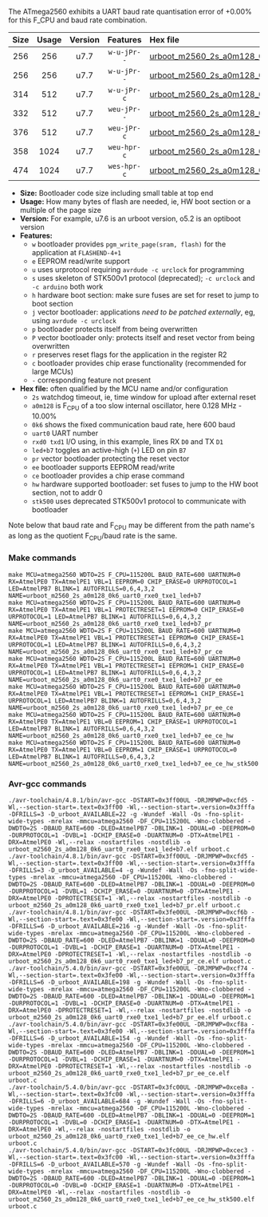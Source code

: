 The ATmega2560 exhibits a UART baud rate quantisation error of +0.00% for this F_CPU and baud rate combination.

|Size|Usage|Version|Features|Hex file|
|:-:|:-:|:-:|:-:|:--|
|256|256|u7.7|`w-u-jPr--`|[urboot_m2560_2s_a0m128_0k6_uart0_rxe0_txe1_led+b7.hex](https://raw.githubusercontent.com/stefanrueger/urboot.hex/main/boards/mega-r3/atmega2560/watchdog_2_s/internal_oscillator_a-10.00%25/%2B0m128000_hz/%2B%2B%2B0k6_baud/uart0_rxe0_txe1/led%2Bb7/urboot_m2560_2s_a0m128_0k6_uart0_rxe0_txe1_led%2Bb7.hex)|
|256|256|u7.7|`w-u-jPr--`|[urboot_m2560_2s_a0m128_0k6_uart0_rxe0_txe1_led+b7_pr.hex](https://raw.githubusercontent.com/stefanrueger/urboot.hex/main/boards/mega-r3/atmega2560/watchdog_2_s/internal_oscillator_a-10.00%25/%2B0m128000_hz/%2B%2B%2B0k6_baud/uart0_rxe0_txe1/led%2Bb7/urboot_m2560_2s_a0m128_0k6_uart0_rxe0_txe1_led%2Bb7_pr.hex)|
|314|512|u7.7|`w-u-jPr-c`|[urboot_m2560_2s_a0m128_0k6_uart0_rxe0_txe1_led+b7_pr_ce.hex](https://raw.githubusercontent.com/stefanrueger/urboot.hex/main/boards/mega-r3/atmega2560/watchdog_2_s/internal_oscillator_a-10.00%25/%2B0m128000_hz/%2B%2B%2B0k6_baud/uart0_rxe0_txe1/led%2Bb7/urboot_m2560_2s_a0m128_0k6_uart0_rxe0_txe1_led%2Bb7_pr_ce.hex)|
|332|512|u7.7|`weu-jPr--`|[urboot_m2560_2s_a0m128_0k6_uart0_rxe0_txe1_led+b7_pr_ee.hex](https://raw.githubusercontent.com/stefanrueger/urboot.hex/main/boards/mega-r3/atmega2560/watchdog_2_s/internal_oscillator_a-10.00%25/%2B0m128000_hz/%2B%2B%2B0k6_baud/uart0_rxe0_txe1/led%2Bb7/urboot_m2560_2s_a0m128_0k6_uart0_rxe0_txe1_led%2Bb7_pr_ee.hex)|
|376|512|u7.7|`weu-jPr-c`|[urboot_m2560_2s_a0m128_0k6_uart0_rxe0_txe1_led+b7_pr_ee_ce.hex](https://raw.githubusercontent.com/stefanrueger/urboot.hex/main/boards/mega-r3/atmega2560/watchdog_2_s/internal_oscillator_a-10.00%25/%2B0m128000_hz/%2B%2B%2B0k6_baud/uart0_rxe0_txe1/led%2Bb7/urboot_m2560_2s_a0m128_0k6_uart0_rxe0_txe1_led%2Bb7_pr_ee_ce.hex)|
|358|1024|u7.7|`weu-hpr-c`|[urboot_m2560_2s_a0m128_0k6_uart0_rxe0_txe1_led+b7_ee_ce_hw.hex](https://raw.githubusercontent.com/stefanrueger/urboot.hex/main/boards/mega-r3/atmega2560/watchdog_2_s/internal_oscillator_a-10.00%25/%2B0m128000_hz/%2B%2B%2B0k6_baud/uart0_rxe0_txe1/led%2Bb7/urboot_m2560_2s_a0m128_0k6_uart0_rxe0_txe1_led%2Bb7_ee_ce_hw.hex)|
|474|1024|u7.7|`wes-hpr-c`|[urboot_m2560_2s_a0m128_0k6_uart0_rxe0_txe1_led+b7_ee_ce_hw_stk500.hex](https://raw.githubusercontent.com/stefanrueger/urboot.hex/main/boards/mega-r3/atmega2560/watchdog_2_s/internal_oscillator_a-10.00%25/%2B0m128000_hz/%2B%2B%2B0k6_baud/uart0_rxe0_txe1/led%2Bb7/urboot_m2560_2s_a0m128_0k6_uart0_rxe0_txe1_led%2Bb7_ee_ce_hw_stk500.hex)|

- **Size:** Bootloader code size including small table at top end
- **Usage:** How many bytes of flash are needed, ie, HW boot section or a multiple of the page size
- **Version:** For example, u7.6 is an urboot version, o5.2 is an optiboot version
- **Features:**
  + `w` bootloader provides `pgm_write_page(sram, flash)` for the application at `FLASHEND-4+1`
  + `e` EEPROM read/write support
  + `u` uses urprotocol requiring `avrdude -c urclock` for programming
  + `s` uses skeleton of STK500v1 protocol (deprecated); `-c urclock` and `-c arduino` both work
  + `h` hardware boot section: make sure fuses are set for reset to jump to boot section
  + `j` vector bootloader: applications *need to be patched externally*, eg, using `avrdude -c urclock`
  + `p` bootloader protects itself from being overwritten
  + `P` vector bootloader only: protects itself and reset vector from being overwritten
  + `r` preserves reset flags for the application in the register R2
  + `c` bootloader provides chip erase functionality (recommended for large MCUs)
  + `-` corresponding feature not present
- **Hex file:** often qualified by the MCU name and/or configuration
  + `2s` watchdog timeout, ie, time window for upload after external reset
  + `a0m128` is F<sub>CPU</sub> of a too slow internal oscillator, here 0.128 MHz - 10.00%
  + `0k6` shows the fixed communication baud rate, here 600 baud
  + `uart0` UART number
  + `rxd0 txd1` I/O using, in this example, lines RX `D0` and TX `D1`
  + `led+b7` toggles an active-high (`+`) LED on pin `B7`
  + `pr` vector bootloader protecting the reset vector
  + `ee` bootloader supports EEPROM read/write
  + `ce` bootloader provides a chip erase command
  + `hw` hardware supported bootloader: set fuses to jump to the HW boot section, not to addr 0
  + `stk500` uses deprecated STK500v1 protocol to communicate with bootloader


Note below that baud rate and F<sub>CPU</sub> may be different from the path name's as long as the quotient F<sub>CPU</sub>/baud rate is the same.

### Make commands
```
make MCU=atmega2560 WDTO=2S F_CPU=115200L BAUD_RATE=600 UARTNUM=0 RX=AtmelPE0 TX=AtmelPE1 VBL=1 EEPROM=0 CHIP_ERASE=0 URPROTOCOL=1 LED=AtmelPB7 BLINK=1 AUTOFRILLS=0,6,4,3,2 NAME=urboot_m2560_2s_a0m128_0k6_uart0_rxe0_txe1_led+b7
make MCU=atmega2560 WDTO=2S F_CPU=115200L BAUD_RATE=600 UARTNUM=0 RX=AtmelPE0 TX=AtmelPE1 VBL=1 PROTECTRESET=1 EEPROM=0 CHIP_ERASE=0 URPROTOCOL=1 LED=AtmelPB7 BLINK=1 AUTOFRILLS=0,6,4,3,2 NAME=urboot_m2560_2s_a0m128_0k6_uart0_rxe0_txe1_led+b7_pr
make MCU=atmega2560 WDTO=2S F_CPU=115200L BAUD_RATE=600 UARTNUM=0 RX=AtmelPE0 TX=AtmelPE1 VBL=1 PROTECTRESET=1 EEPROM=0 CHIP_ERASE=1 URPROTOCOL=1 LED=AtmelPB7 BLINK=1 AUTOFRILLS=0,6,4,3,2 NAME=urboot_m2560_2s_a0m128_0k6_uart0_rxe0_txe1_led+b7_pr_ce
make MCU=atmega2560 WDTO=2S F_CPU=115200L BAUD_RATE=600 UARTNUM=0 RX=AtmelPE0 TX=AtmelPE1 VBL=1 PROTECTRESET=1 EEPROM=1 CHIP_ERASE=0 URPROTOCOL=1 LED=AtmelPB7 BLINK=1 AUTOFRILLS=0,6,4,3,2 NAME=urboot_m2560_2s_a0m128_0k6_uart0_rxe0_txe1_led+b7_pr_ee
make MCU=atmega2560 WDTO=2S F_CPU=115200L BAUD_RATE=600 UARTNUM=0 RX=AtmelPE0 TX=AtmelPE1 VBL=1 PROTECTRESET=1 EEPROM=1 CHIP_ERASE=1 URPROTOCOL=1 LED=AtmelPB7 BLINK=1 AUTOFRILLS=0,6,4,3,2 NAME=urboot_m2560_2s_a0m128_0k6_uart0_rxe0_txe1_led+b7_pr_ee_ce
make MCU=atmega2560 WDTO=2S F_CPU=115200L BAUD_RATE=600 UARTNUM=0 RX=AtmelPE0 TX=AtmelPE1 VBL=0 EEPROM=1 CHIP_ERASE=1 URPROTOCOL=1 LED=AtmelPB7 BLINK=1 AUTOFRILLS=0,6,4,3,2 NAME=urboot_m2560_2s_a0m128_0k6_uart0_rxe0_txe1_led+b7_ee_ce_hw
make MCU=atmega2560 WDTO=2S F_CPU=115200L BAUD_RATE=600 UARTNUM=0 RX=AtmelPE0 TX=AtmelPE1 VBL=0 EEPROM=1 CHIP_ERASE=1 URPROTOCOL=0 LED=AtmelPB7 BLINK=1 AUTOFRILLS=0,6,4,3,2 NAME=urboot_m2560_2s_a0m128_0k6_uart0_rxe0_txe1_led+b7_ee_ce_hw_stk500
```

### Avr-gcc commands
```
./avr-toolchain/4.8.1/bin/avr-gcc -DSTART=0x3ff00UL -DRJMPWP=0xcfd5 -Wl,--section-start=.text=0x3ff00 -Wl,--section-start=.version=0x3fffa -DFRILLS=3 -D_urboot_AVAILABLE=22 -g -Wundef -Wall -Os -fno-split-wide-types -mrelax -mmcu=atmega2560 -DF_CPU=115200L -Wno-clobbered -DWDTO=2S -DBAUD_RATE=600 -DLED=AtmelPB7 -DBLINK=1 -DDUAL=0 -DEEPROM=0 -DURPROTOCOL=1 -DVBL=1 -DCHIP_ERASE=0 -DUARTNUM=0 -DTX=AtmelPE1 -DRX=AtmelPE0 -Wl,--relax -nostartfiles -nostdlib -o urboot_m2560_2s_a0m128_0k6_uart0_rxe0_txe1_led+b7.elf urboot.c
./avr-toolchain/4.8.1/bin/avr-gcc -DSTART=0x3ff00UL -DRJMPWP=0xcfd5 -Wl,--section-start=.text=0x3ff00 -Wl,--section-start=.version=0x3fffa -DFRILLS=3 -D_urboot_AVAILABLE=4 -g -Wundef -Wall -Os -fno-split-wide-types -mrelax -mmcu=atmega2560 -DF_CPU=115200L -Wno-clobbered -DWDTO=2S -DBAUD_RATE=600 -DLED=AtmelPB7 -DBLINK=1 -DDUAL=0 -DEEPROM=0 -DURPROTOCOL=1 -DVBL=1 -DCHIP_ERASE=0 -DUARTNUM=0 -DTX=AtmelPE1 -DRX=AtmelPE0 -DPROTECTRESET=1 -Wl,--relax -nostartfiles -nostdlib -o urboot_m2560_2s_a0m128_0k6_uart0_rxe0_txe1_led+b7_pr.elf urboot.c
./avr-toolchain/4.8.1/bin/avr-gcc -DSTART=0x3fe00UL -DRJMPWP=0xcf6b -Wl,--section-start=.text=0x3fe00 -Wl,--section-start=.version=0x3fffa -DFRILLS=6 -D_urboot_AVAILABLE=216 -g -Wundef -Wall -Os -fno-split-wide-types -mrelax -mmcu=atmega2560 -DF_CPU=115200L -Wno-clobbered -DWDTO=2S -DBAUD_RATE=600 -DLED=AtmelPB7 -DBLINK=1 -DDUAL=0 -DEEPROM=0 -DURPROTOCOL=1 -DVBL=1 -DCHIP_ERASE=1 -DUARTNUM=0 -DTX=AtmelPE1 -DRX=AtmelPE0 -DPROTECTRESET=1 -Wl,--relax -nostartfiles -nostdlib -o urboot_m2560_2s_a0m128_0k6_uart0_rxe0_txe1_led+b7_pr_ce.elf urboot.c
./avr-toolchain/5.4.0/bin/avr-gcc -DSTART=0x3fe00UL -DRJMPWP=0xcf74 -Wl,--section-start=.text=0x3fe00 -Wl,--section-start=.version=0x3fffa -DFRILLS=6 -D_urboot_AVAILABLE=198 -g -Wundef -Wall -Os -fno-split-wide-types -mrelax -mmcu=atmega2560 -DF_CPU=115200L -Wno-clobbered -DWDTO=2S -DBAUD_RATE=600 -DLED=AtmelPB7 -DBLINK=1 -DDUAL=0 -DEEPROM=1 -DURPROTOCOL=1 -DVBL=1 -DCHIP_ERASE=0 -DUARTNUM=0 -DTX=AtmelPE1 -DRX=AtmelPE0 -DPROTECTRESET=1 -Wl,--relax -nostartfiles -nostdlib -o urboot_m2560_2s_a0m128_0k6_uart0_rxe0_txe1_led+b7_pr_ee.elf urboot.c
./avr-toolchain/5.4.0/bin/avr-gcc -DSTART=0x3fe00UL -DRJMPWP=0xcf8a -Wl,--section-start=.text=0x3fe00 -Wl,--section-start=.version=0x3fffa -DFRILLS=6 -D_urboot_AVAILABLE=154 -g -Wundef -Wall -Os -fno-split-wide-types -mrelax -mmcu=atmega2560 -DF_CPU=115200L -Wno-clobbered -DWDTO=2S -DBAUD_RATE=600 -DLED=AtmelPB7 -DBLINK=1 -DDUAL=0 -DEEPROM=1 -DURPROTOCOL=1 -DVBL=1 -DCHIP_ERASE=1 -DUARTNUM=0 -DTX=AtmelPE1 -DRX=AtmelPE0 -DPROTECTRESET=1 -Wl,--relax -nostartfiles -nostdlib -o urboot_m2560_2s_a0m128_0k6_uart0_rxe0_txe1_led+b7_pr_ee_ce.elf urboot.c
./avr-toolchain/5.4.0/bin/avr-gcc -DSTART=0x3fc00UL -DRJMPWP=0xce8a -Wl,--section-start=.text=0x3fc00 -Wl,--section-start=.version=0x3fffa -DFRILLS=6 -D_urboot_AVAILABLE=684 -g -Wundef -Wall -Os -fno-split-wide-types -mrelax -mmcu=atmega2560 -DF_CPU=115200L -Wno-clobbered -DWDTO=2S -DBAUD_RATE=600 -DLED=AtmelPB7 -DBLINK=1 -DDUAL=0 -DEEPROM=1 -DURPROTOCOL=1 -DVBL=0 -DCHIP_ERASE=1 -DUARTNUM=0 -DTX=AtmelPE1 -DRX=AtmelPE0 -Wl,--relax -nostartfiles -nostdlib -o urboot_m2560_2s_a0m128_0k6_uart0_rxe0_txe1_led+b7_ee_ce_hw.elf urboot.c
./avr-toolchain/5.4.0/bin/avr-gcc -DSTART=0x3fc00UL -DRJMPWP=0xcec3 -Wl,--section-start=.text=0x3fc00 -Wl,--section-start=.version=0x3fffa -DFRILLS=6 -D_urboot_AVAILABLE=570 -g -Wundef -Wall -Os -fno-split-wide-types -mrelax -mmcu=atmega2560 -DF_CPU=115200L -Wno-clobbered -DWDTO=2S -DBAUD_RATE=600 -DLED=AtmelPB7 -DBLINK=1 -DDUAL=0 -DEEPROM=1 -DURPROTOCOL=0 -DVBL=0 -DCHIP_ERASE=1 -DUARTNUM=0 -DTX=AtmelPE1 -DRX=AtmelPE0 -Wl,--relax -nostartfiles -nostdlib -o urboot_m2560_2s_a0m128_0k6_uart0_rxe0_txe1_led+b7_ee_ce_hw_stk500.elf urboot.c
```

